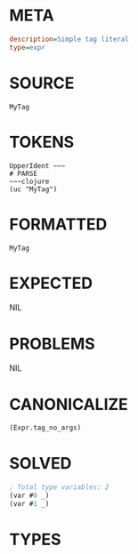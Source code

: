 # META
~~~ini
description=Simple tag literal
type=expr
~~~
# SOURCE
~~~roc
MyTag
~~~
# TOKENS
~~~text
UpperIdent ~~~
# PARSE
~~~clojure
(uc "MyTag")
~~~
# FORMATTED
~~~roc
MyTag
~~~
# EXPECTED
NIL
# PROBLEMS
NIL
# CANONICALIZE
~~~clojure
(Expr.tag_no_args)
~~~
# SOLVED
~~~clojure
; Total type variables: 2
(var #0 _)
(var #1 _)
~~~
# TYPES
~~~roc
~~~
